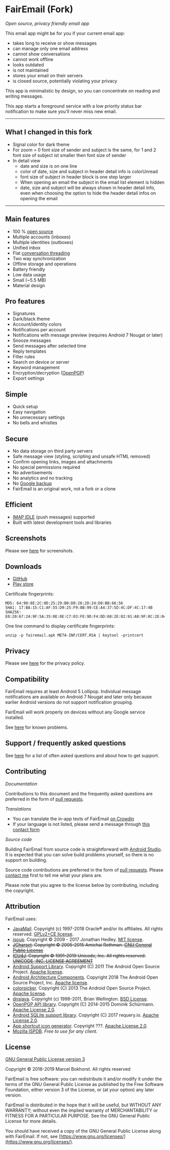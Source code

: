 # FairEmail (Fork)

*Open source, privacy friendly email app*

This email app might be for you if your current email app:

* takes long to receive or show messages
* can manage only one email address
* cannot show conversations
* cannot work offline
* looks outdated
* is not maintained
* stores your email on their servers
* is closed source, potentially violating your privacy

This app is minimalistic by design, so you can concentrate on reading and writing messages.

This app starts a foreground service with a low priority status bar notification to make sure you'll never miss new email.

***

## What I changed in this fork

* Signal color for dark theme
* For zoom = 0 font size of sender and subject is the same, for 1 and 2 font size of subject ist smaller then font size of sender
* In detail view
    - date and size is on one line
    - color of date, size and subject in header detail info is colorUnread
    - font size of subject in header block is one step larger
    - When opening an email the subject in the email list element is hidden
    - date, size and subject will be always shown in header detail info, even when choosing the option to hide the header detail infos on opening the email 

***

## Main features

* 100 % [open source](https://github.com/M66B/open-source-email/blob/master/LICENSE)
* Multiple accounts (inboxes)
* Multiple identities (outboxes)
* Unified inbox
* Flat [conversation threading](https://en.wikipedia.org/wiki/Conversation_threading)
* Two way synchronization
* Offline storage and operations
* Battery friendly
* Low data usage
* Small (~5.5 MB)
* Material design

## Pro features

* Signatures
* Dark/black theme
* Account/identity colors
* Notifications per account
* Notifications with message preview (requires Android 7 Nougat or later)
* Snooze messages
* Send messages after selected time
* Reply templates
* Filter rules
* Search on device or server
* Keyword management
* Encryption/decryption ([OpenPGP](https://www.openpgp.org/))
* Export settings

## Simple

* Quick setup
* Easy navigation
* No unnecessary settings
* No bells and whistles

## Secure

* No data storage on third party servers
* Safe message view (styling, scripting and unsafe HTML removed)
* Confirm opening links, images and attachments
* No special permissions required
* No advertisements
* No analytics and no tracking
* No [Google backup](https://developer.android.com/guide/topics/data/backup)
* FairEmail is an original work, not a fork or a clone

## Efficient

* [IMAP IDLE](https://en.wikipedia.org/wiki/IMAP_IDLE) (push messages) supported
* Built with latest development tools and libraries

## Screenshots

Please see [here](https://email.faircode.eu/#screenshots) for screenshots.

## Downloads

* [GitHub](https://github.com/M66B/open-source-email/releases)
* [Play store](https://play.google.com/apps/testing/eu.faircode.email)

Certificate fingerprints:

```
MD5: 64:90:8E:2C:0D:25:29:B0:D0:26:2D:24:D8:BB:66:56
SHA1: 17:BA:15:C1:AF:55:D9:25:F9:8B:99:CE:A4:37:5D:4C:DF:4C:17:4B
SHA256: E0:20:67:24:9F:5A:35:0E:0E:C7:03:FE:9D:F4:DD:68:2E:02:91:A0:9F:0C:2E:04:10:50:BB:E7:C0:64:F5:C9
```

One line command to display certificate fingerprints:

```unzip -p fairemail.apk META-INF/CERT.RSA | keytool -printcert```

## Privacy

Please see [here](https://github.com/M66B/open-source-email/blob/master/PRIVACY.md#fairemail) for the privacy policy.

## Compatibility

FairEmail requires at least Android 5 Lollipop.
Individual message notifications are available on Android 7 Nougat and later only
because earlier Android versions do not support notification grouping.

FairEmail will work properly on devices without any Google service installed.

See [here](https://github.com/M66B/open-source-email/blob/master/FAQ.md#known-problems) for known problems.

## Support / frequently asked questions

See [here](https://github.com/M66B/open-source-email/blob/master/FAQ.md) for a list of often asked questions and about how to get support.

## Contributing

*Documentation*

Contributions to this document and the frequently asked questions
are preferred in the form of [pull requests](https://help.github.com/articles/creating-a-pull-request/).

*Translations*

* You can translate the in-app texts of FairEmail [on Crowdin](https://crowdin.com/project/open-source-email)
* If your language is not listed, please send a message through [this contact form](https://contact.faircode.eu/?product=other)

*Source code*

Building FairEmail from source code is straightforward with [Android Studio](http://developer.android.com/sdk/).
It is expected that you can solve build problems yourself, so there is no support on building.

Source code contributions are preferred in the form of [pull requests](https://help.github.com/articles/creating-a-pull-request/).
Please [contact me](https://contact.faircode.eu/?product=other) first to tell me what your plans are.

Please note that you agree to the license below by contributing, including the copyright.

## Attribution

FairEmail uses:

* [JavaMail](https://projects.eclipse.org/projects/ee4j.javamail). Copyright (c) 1997-2018 Oracle® and/or its affiliates. All rights reserved. [GPLv2+CE license](https://javaee.github.io/javamail/JavaMail-License).
* [jsoup](https://jsoup.org/). Copyright © 2009 - 2017 Jonathan Hedley. [MIT license](https://jsoup.org/license).
* ~~[JCharset](http://www.freeutils.net/source/jcharset/). Copyright © 2005-2015 Amichai Rothman. [GNU General Public License](http://www.freeutils.net/source/jcharset/#license)~~
* ~~[ICU4J](http://site.icu-project.org). Copyright © 1991-2019 Unicode, Inc. All rights reserved. [UNICODE, INC. LICENSE AGREEMENT](http://www.unicode.org/copyright.html#License)~~
* [Android Support Library](https://developer.android.com/tools/support-library/). Copyright (C) 2011 The Android Open Source Project. [Apache license](https://android.googlesource.com/platform/frameworks/support/+/master/LICENSE.txt).
* [Android Architecture Components](https://developer.android.com/topic/libraries/architecture/). Copyright 2018 The Android Open Source Project, Inc. [Apache license](https://github.com/googlesamples/android-architecture-components/blob/master/LICENSE).
* [colorpicker](https://android.googlesource.com/platform/frameworks/opt/colorpicker). Copyright (C) 2013 The Android Open Source Project. [Apache license](https://android.googlesource.com/platform/frameworks/opt/colorpicker/+/master/src/com/android/colorpicker/ColorPickerDialog.java).
* [dnsjava](http://www.xbill.org/dnsjava/). Copyright (c) 1998-2011, Brian Wellington. [BSD License](https://sourceforge.net/p/dnsjava/code/HEAD/tree/trunk/LICENSE).
* [OpenPGP API library](https://github.com/open-keychain/openpgp-api). Copyright (C) 2014-2015 Dominik Schürmann. [Apache License 2.0](https://github.com/open-keychain/openpgp-api/blob/master/LICENSE).
* [Android SQLite support library](https://github.com/requery/sqlite-android). Copyright (C) 2017 requery.io. [Apache License 2.0](https://github.com/requery/sqlite-android/blob/master/LICENSE).
* [App shortcut icon generator](https://romannurik.github.io/AndroidAssetStudio/icons-app-shortcut.html). Copyright ???. [Apache License 2.0](https://github.com/romannurik/AndroidAssetStudio/blob/master/LICENSE).
* [Mozilla ISPDB](https://developer.mozilla.org/en-US/docs/Mozilla/Thunderbird/Autoconfiguration#ISPDB). *Free to use for any client.*

## License

[GNU General Public License version 3](https://www.gnu.org/licenses/gpl.txt)

Copyright &copy; 2018-2019 Marcel Bokhorst. All rights reserved

FairEmail is free software: you can redistribute it and/or modify
it under the terms of the GNU General Public License as published by
the Free Software Foundation, either version 3 of the License, or
(at your option) any later version.

FairEmail is distributed in the hope that it will be useful,
but WITHOUT ANY WARRANTY; without even the implied warranty of
MERCHANTABILITY or FITNESS FOR A PARTICULAR PURPOSE.  See the
GNU General Public License for more details.

You should have received a copy of the GNU General Public License
along with FairEmail. If not, see [https://www.gnu.org/licenses/](https://www.gnu.org/licenses/).
